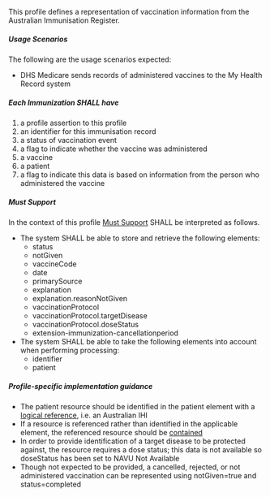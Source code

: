This profile defines a representation of vaccination information from the Australian Immunisation Register.

##### **Usage Scenarios**
 The following are the usage scenarios expected:
* DHS Medicare sends records of administered vaccines to the My Health Record system

##### **Each Immunization SHALL have**
1. a profile assertion to this profile
1. an identifier for this immunisation record
1. a status of vaccination event
1. a flag to indicate whether the vaccine was administered
1. a vaccine 
1. a patient
1. a flag to indicate this data is based on information from the person who administered the vaccine

#####  **Must Support**
In the context of this profile [Must Support](http://hl7.org/fhir/STU3/conformance-rules.html#mustSupport) SHALL be interpreted as follows.
* The system SHALL be able to store and retrieve the following elements:
    * status
    * notGiven
    * vaccineCode
    * date
    * primarySource
    * explanation
    * explanation.reasonNotGiven
    *  vaccinationProtocol
    * vaccinationProtocol.targetDisease
    * vaccinationProtocol.doseStatus
    * extension-immunization-cancellationperiod
* The system SHALL be able to take the following elements into account when performing processing:
    * identifier
    * patient

##### **Profile-specific implementation guidance**
* The patient resource should be identified in the patient element with a [logical reference](https://www.hl7.org/fhir/STU3/references.html#logical), i.e. an Australian IHI
* If a resource is referenced rather than identified in the applicable element, the referenced resource should be [contained](https://www.hl7.org/fhir/STU3/references.html#contained)
* In order to provide identification of a target disease to be protected against, the resource requires a dose status; this data is not available so doseStatus has been set to NAVU Not Available
* Though not expected to be provided, a cancelled, rejected, or not administered vaccination can be represented using notGiven=true and status=completed





